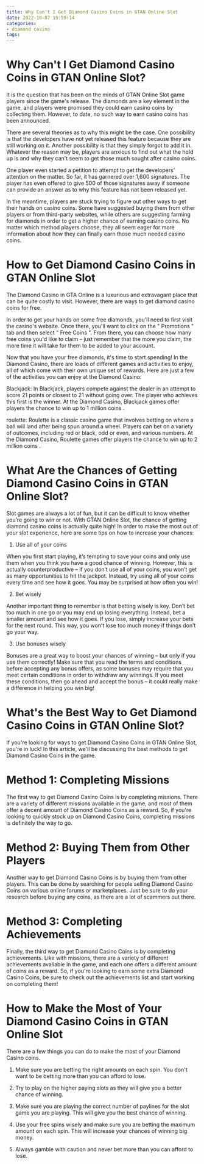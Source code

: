 ```yaml
---
title: Why Can't I Get Diamond Casino Coins in GTAN Online Slot
date: 2022-10-07 15:59:14
categories:
- diamond casino
tags:
---
```



#  Why Can't I Get Diamond Casino Coins in GTAN Online Slot?

It is the question that has been on the minds of GTAN Online Slot game players since the game's release. The diamonds are a key element in the game, and players were promised they could earn casino coins by collecting them. However, to date, no such way to earn casino coins has been announced.

There are several theories as to why this might be the case. One possibility is that the developers have not yet released this feature because they are still working on it. Another possibility is that they simply forgot to add it in. Whatever the reason may be, players are anxious to find out what the hold up is and why they can't seem to get those much sought after casino coins.

One player even started a petition to attempt to get the developers' attention on the matter. So far, it has garnered over 1,600 signatures. The player has even offered to give 500 of those signatures away if someone can provide an answer as to why this feature has not been released yet.

In the meantime, players are stuck trying to figure out other ways to get their hands on casino coins. Some have suggested buying them from other players or from third-party websites, while others are suggesting farming for diamonds in order to get a higher chance of earning casino coins. No matter which method players choose, they all seem eager for more information about how they can finally earn those much needed casino coins.

#  How to Get Diamond Casino Coins in GTAN Online Slot

The Diamond Casino in GTA Online is a luxurious and extravagant place that can be quite costly to visit. However, there are ways to get diamond casino coins for free.

In order to get your hands on some free diamonds, you'll need to first visit the casino's website. Once there, you'll want to click on the " Promotions " tab and then select " Free Coins ". From there, you can choose how many free coins you'd like to claim - just remember that the more you claim, the more time it will take for them to be added to your account.

Now that you have your free diamonds, it's time to start spending! In the Diamond Casino, there are loads of different games and activities to enjoy, all of which come with their own unique set of rewards. Here are just a few of the activities you can enjoy at the Diamond Casino:

Blackjack: In Blackjack, players compete against the dealer in an attempt to score 21 points or closest to 21 without going over. The player who achieves this first is the winner. At the Diamond Casino, Blackjack games offer players the chance to win up to 1 million coins .

 roulette: Roulette is a classic casino game that involves betting on where a ball will land after being spun around a wheel. Players can bet on a variety of outcomes, including red or black, odd or even, and various numbers. At the Diamond Casino, Roulette games offer players the chance to win up to 2 million coins .

#  What Are the Chances of Getting Diamond Casino Coins in GTAN Online Slot?

Slot games are always a lot of fun, but it can be difficult to know whether you’re going to win or not. With GTAN Online Slot, the chance of getting diamond casino coins is actually quite high! In order to make the most out of your slot experience, here are some tips on how to increase your chances:

1. Use all of your coins

When you first start playing, it’s tempting to save your coins and only use them when you think you have a good chance of winning. However, this is actually counterproductive – if you don’t use all of your coins, you won’t get as many opportunities to hit the jackpot. Instead, try using all of your coins every time and see how it goes. You may be surprised at how often you win!

2. Bet wisely

Another important thing to remember is that betting wisely is key. Don’t bet too much in one go or you may end up losing everything. Instead, bet a smaller amount and see how it goes. If you lose, simply increase your bets for the next round. This way, you won’t lose too much money if things don’t go your way.

3. Use bonuses wisely

Bonuses are a great way to boost your chances of winning – but only if you use them correctly! Make sure that you read the terms and conditions before accepting any bonus offers, as some bonuses may require that you meet certain conditions in order to withdraw any winnings. If you meet these conditions, then go ahead and accept the bonus – it could really make a difference in helping you win big!

#  What's the Best Way to Get Diamond Casino Coins in GTAN Online Slot?

If you're looking for ways to get Diamond Casino Coins in GTAN Online Slot, you're in luck! In this article, we'll be discussing the best methods to get Diamond Casino Coins in the game.

# Method 1: Completing Missions

The first way to get Diamond Casino Coins is by completing missions. There are a variety of different missions available in the game, and most of them offer a decent amount of Diamond Casino Coins as a reward. So, if you're looking to quickly stock up on Diamond Casino Coins, completing missions is definitely the way to go.

# Method 2: Buying Them from Other Players

Another way to get Diamond Casino Coins is by buying them from other players. This can be done by searching for people selling Diamond Casino Coins on various online forums or marketplaces. Just be sure to do your research before buying any coins, as there are a lot of scammers out there.

# Method 3: Completing Achievements

Finally, the third way to get Diamond Casino Coins is by completing achievements. Like with missions, there are a variety of different achievements available in the game, and each one offers a different amount of coins as a reward. So, if you're looking to earn some extra Diamond Casino Coins, be sure to check out the achievements list and start working on completing them!

#  How to Make the Most of Your Diamond Casino Coins in GTAN Online Slot

There are a few things you can do to make the most of your Diamond Casino coins.

1. Make sure you are betting the right amounts on each spin. You don't want to be betting more than you can afford to lose.

2. Try to play on the higher paying slots as they will give you a better chance of winning.

3. Make sure you are playing the correct number of paylines for the slot game you are playing. This will give you the best chance of winning.

4. Use your free spins wisely and make sure you are betting the maximum amount on each spin. This will increase your chances of winning big money.

5. Always gamble with caution and never bet more than you can afford to lose.
